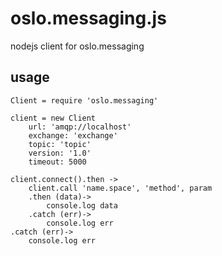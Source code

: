 # oslo.messaging.js

nodejs client for oslo.messaging

## usage

```
Client = require 'oslo.messaging'

client = new Client
    url: 'amqp://localhost'
    exchange: 'exchange'
    topic: 'topic'
    version: '1.0'
    timeout: 5000

client.connect().then ->
    client.call 'name.space', 'method', param
    .then (data)->
        console.log data
    .catch (err)->
        console.log err
.catch (err)->
    console.log err
```
